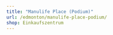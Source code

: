 ```yaml
---
title: "Manulife Place (Podium)"
url: /edmonton/manulife-place-podium/
shop: Einkaufszentrum
---
```

